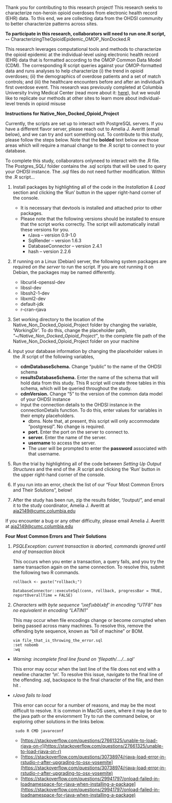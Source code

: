 Thank you for contributing to this research project! This research seeks to characterize non-heroin opioid overdoses from electronic health record (EHR) data. To this end, we are collecting data from the OHDSI community to better characterize patterns across sites.

**To participate in this research, collaborators will need to run  one.R script, --** CharacterizingTheOpioidEpidemic_OMOP_NonDocked.R

This research leverages computational tools and methods to characterize the opioid epidemic at the individual-level using electronic health record (EHR) data that is formatted according to the OMOP Common Data Model (CDM). The corresponding R script queries against your OMOP-formatted data and runs analyses to help characterize (i) the trend in opioid overdoses; (ii) the demographics of overdose patients and a set of match controls; and (iii) the healthcare encounters before and after an individual’s first overdose event. This research was previously completed at Columbia University Irving Medical Center (read more about it:  [here](https://academic.oup.com/jamiaopen/advance-article/doi/10.1093/jamiaopen/ooz063/5643943)), but we would like to replicate our methods at other sites to learn more about individual-level trends in opioid misuse

**Instructions for Native_Non_Docked_Opioid_Project**

Currently, the scripts are set up to interact with PostgreSQL servers. If you have a different flavor server, please reach out to Amelia J. Averitt (email below), and we can try and sort something out. To contribute to this study, please follow the steps below. Note that the  **bolded** text below are those areas which will require a manual change to the .R script to connect to your database.

To complete this study, collaborators  onlyneed to interact with the .R  file. The Postgres_SQL/ folder contains the .sql scripts that will be used to query your OHDSI instance. The .sql files  do not need further modification. Within the .R script...

 1. Install packages by highlighting all of the code in the *Installation & Load* section and clicking the ‘Run’ button in the upper right-hand corner of the console.
	 - It is necessary that devtools is installed and attached prior to other packages.
	 - Please note that the following versions should be installed to ensure that the script works correctly. The script will automatically install these versions for you.
		 -  rJava – version 0.9-1.0
		 - SqlRender – version 1.6.3
		 - DatabaseConnector – version 2.4.1
		 -  hash – version 2.2.6
 2. If running on a Linux (Debian) server, the following system packages are required  *on the server* to run the script. If you are not running it on Debian, the packages may be named differently.
	 - libcurl4-openssl-dev
	 - libssl-dev
	 -  libssh2-1-dev
	 - libxml2-dev
	 - default-jdk
	 - r-cran-rjava
	 
 3. Set working directory to the location of the Native_Non_Docked_Opioid_Project folder by changing the variable, ‘WorkingDir’.  To do this, change the placeholder path,  *"~/Native_Non_Docked_Opioid_Project"*, to the complete file path of the Native_Non_Docked_Opioid_Project folder on your machine
 4. Input your database information by changing the placeholder values in the .R script of the following variables,
 	 - **cdmDatabaseSchema.** Change “public” to the name of the OHDSI schema
 	 - **resultsDatabaseSchema.** Enter the name of the schema that will hold data from this study. This R script will create three tables in this schema, which will be queried throughout the study.
 	 - **cdmVersion.** Change “5” to  the version of the common data model of your OHDSI instance
 	 - Input the connection details to the OHDSI instance in the connectionDetails function. To do this, enter values for variables in their empty placeholders.
	 	 - dbms. Note that, at present, this script will only accommodate “postgresql”. No change is required.
	 	 - **port.** Enter the port on the server to connect to.
	 	 - **server.** Enter the name of the server.
	 	 - **username** to access the server.
	 	 - The user will be prompted to enter the  **password** associated with that username.
 5. Run the trial by highlighting all of the code between *Setting Up Output Structures* and the end of the .R script and clicking the ‘Run’ button in the upper right-hand corner of the console.
 6. If you run into an error, check the list of our “Four Most Common Errors and Their Solutions”, below!
 7. After the study has been run, zip the results folder, “/output/”, and email it to the study coordinator, Amelia J. Averitt at aja2149@cumc.columbia.edu

If you encounter a bug or any other difficulty, please email Amelia J. Averitt at aja2149@cumc.columbia.edu



**Four Most Common Errors and Their Solutions**

 1. *PSQLException: current transaction is aborted, commands ignored until end of transaction block*
 
	 This occurs when you enter a transaction, a query fails, and you try the 		same transaction again on the same connection. To resolve this, submit the following two R commands.

		rollback <- paste("rollback;")

		DatabaseConnector::executeSql(conn, rollback, progressBar = TRUE, reportOverallTime = FALSE)

 3. *Characters with byte sequence ‘\xef\xbb\xbf’ in encoding “UTF8” has no equivalent in encoding “LATIN1”*
	 
	 This may occur when file encodings change or become corrupted when being passed across many machines. To resolve this, remove the offending byte sequence, known as “bill of machine” or BOM.

	
        vim file_that_is_throwing_the_error.sql
        :set nobomb
        :wq

 - *Warning: incomplete final line found on 'filepath/..../...sql'*

	This error may occur when the last line of the file does not end with a newline character ‘\n’. To resolve this issue, navigate to the final line of the offending .sql, backspace to the final character of the file, and then hit <enter>.

 - _rJava fails to load_

	This error can occur for a number of reasons, and may be the most difficult to resolve. It is common in MacOS users, where it may be due to the java path or the enviornment Try to run the command below, or exploring other solutions in the links below.


		sudo R CMD javareconf

	 -	[https://stackoverflow.com/questions/27661325/unable-to-load-rjava-on-r](https://stackoverflow.com/questions/27661325/unable-to-load-rjava-on-r)
	 -	 [https://stackoverflow.com/questions/30738974/rjava-load-error-in-rstudio-r-after-upgrading-to-osx-yosemite](https://stackoverflow.com/questions/30738974/rjava-load-error-in-rstudio-r-after-upgrading-to-osx-yosemite)
	 -	[https://stackoverflow.com/questions/29941797/onload-failed-in-loadnamespace-for-rjava-when-installing-a-package](https://stackoverflow.com/questions/29941797/onload-failed-in-loadnamespace-for-rjava-when-installing-a-package)

